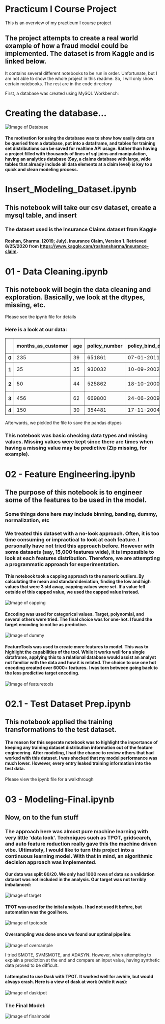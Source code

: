 # Practicum I Course Project
This is an overview of my practicum I course project

## The project attempts to create a real world example of how a fraud model could be implemented. The dataset is from Kaggle and is linked below.

It contains several different notebooks to be run in order. Unfortunate, but I am not able to show the whole project in this readme. So, I will only show certain notebooks. The rest are in the code directory

First, a database was created using MySQL Workbench:

# Creating the database...

![Image of Database](https://github.com/sandsoftime660/PracticumI/blob/main/Images/Database_View.PNG)

#### The motivation for using the database was to show how easily data can be queried from a database, put into a dataframe, and tables for training set distributions can be saved for realtime API usage. Rather than having a project filled with thousands of lines of sql joins and manipulation, having an analytics database (Say, a claims database with large, wide tables that already include all data elements at a claim level) is key to a quick and clean modeling process.

# Insert_Modeling_Dataset.ipynb

## This notebook will take our csv dataset, create a mysql table, and insert

### The dataset used is the Insurance Claims dataset from Kaggle

#### Roshan, Sharma. (2019; July). Insurance Claim, Version 1. Retrieved 8/25/2020 from https://www.kaggle.com/roshansharma/insurance-claim.

# 01 - Data Cleaning.ipynb

## This notebook will begin the data cleaning and exploration. Basically, we look at the dtypes, missing, etc.
Please see the ipynb file for details

### Here is a look at our data:

<div>

<table border="1" class="dataframe">
  <thead>
    <tr style="text-align: right;">
      <th></th>
      <th>months_as_customer</th>
      <th>age</th>
      <th>policy_number</th>
      <th>policy_bind_date</th>
      <th>policy_state</th>
      <th>policy_csl</th>
      <th>policy_deductable</th>
      <th>policy_annual_premium</th>
      <th>umbrella_limit</th>
      <th>insured_zip</th>
      <th>insured_sex</th>
      <th>insured_education_level</th>
      <th>insured_occupation</th>
      <th>insured_hobbies</th>
      <th>insured_relationship</th>
      <th>capital-gains</th>
      <th>capital-loss</th>
      <th>incident_date</th>
      <th>incident_type</th>
      <th>collision_type</th>
      <th>incident_severity</th>
      <th>authorities_contacted</th>
      <th>incident_state</th>
      <th>incident_city</th>
      <th>incident_location</th>
      <th>incident_hour_of_the_day</th>
      <th>number_of_vehicles_involved</th>
      <th>property_damage</th>
      <th>bodily_injuries</th>
      <th>witnesses</th>
      <th>police_report_available</th>
      <th>total_claim_amount</th>
      <th>injury_claim</th>
      <th>property_claim</th>
      <th>vehicle_claim</th>
      <th>auto_make</th>
      <th>auto_model</th>
      <th>auto_year</th>
      <th>fraud_reported</th>
    </tr>
  </thead>
  <tbody>
    <tr>
      <th>0</th>
      <td>235</td>
      <td>39</td>
      <td>651861</td>
      <td>07-01-2011</td>
      <td>IL</td>
      <td>100/300</td>
      <td>500</td>
      <td>1046.58</td>
      <td>4000000</td>
      <td>434982</td>
      <td>MALE</td>
      <td>MD</td>
      <td>tech-support</td>
      <td>exercise</td>
      <td>wife</td>
      <td>0</td>
      <td>-31700</td>
      <td>24-01-2015</td>
      <td>Vehicle Theft</td>
      <td>?</td>
      <td>Trivial Damage</td>
      <td>None</td>
      <td>NY</td>
      <td>Hillsdale</td>
      <td>6193 1st Hwy</td>
      <td>1</td>
      <td>1</td>
      <td>?</td>
      <td>2</td>
      <td>1</td>
      <td>NO</td>
      <td>4950</td>
      <td>450</td>
      <td>900</td>
      <td>3600</td>
      <td>Chevrolet</td>
      <td>Silverado</td>
      <td>2010</td>
      <td>N</td>
    </tr>
    <tr>
      <th>1</th>
      <td>35</td>
      <td>35</td>
      <td>930032</td>
      <td>10-09-2002</td>
      <td>IL</td>
      <td>100/300</td>
      <td>2000</td>
      <td>1117.42</td>
      <td>0</td>
      <td>446158</td>
      <td>FEMALE</td>
      <td>PhD</td>
      <td>protective-serv</td>
      <td>kayaking</td>
      <td>not-in-family</td>
      <td>0</td>
      <td>-51900</td>
      <td>14-02-2015</td>
      <td>Multi-vehicle Collision</td>
      <td>Side Collision</td>
      <td>Minor Damage</td>
      <td>Fire</td>
      <td>NC</td>
      <td>Hillsdale</td>
      <td>7909 Andromedia Hwy</td>
      <td>23</td>
      <td>3</td>
      <td>NO</td>
      <td>2</td>
      <td>2</td>
      <td>NO</td>
      <td>53190</td>
      <td>5910</td>
      <td>11820</td>
      <td>35460</td>
      <td>Volkswagen</td>
      <td>Jetta</td>
      <td>1996</td>
      <td>N</td>
    </tr>
    <tr>
      <th>2</th>
      <td>50</td>
      <td>44</td>
      <td>525862</td>
      <td>18-10-2000</td>
      <td>OH</td>
      <td>250/500</td>
      <td>2000</td>
      <td>1188.51</td>
      <td>0</td>
      <td>447469</td>
      <td>MALE</td>
      <td>College</td>
      <td>handlers-cleaners</td>
      <td>bungie-jumping</td>
      <td>unmarried</td>
      <td>0</td>
      <td>-65800</td>
      <td>08-01-2015</td>
      <td>Multi-vehicle Collision</td>
      <td>Front Collision</td>
      <td>Total Loss</td>
      <td>Police</td>
      <td>NY</td>
      <td>Northbend</td>
      <td>4710 Lincoln Hwy</td>
      <td>15</td>
      <td>3</td>
      <td>?</td>
      <td>1</td>
      <td>2</td>
      <td>NO</td>
      <td>61100</td>
      <td>6110</td>
      <td>12220</td>
      <td>42770</td>
      <td>Dodge</td>
      <td>Neon</td>
      <td>2008</td>
      <td>N</td>
    </tr>
    <tr>
      <th>3</th>
      <td>456</td>
      <td>62</td>
      <td>669800</td>
      <td>24-06-2009</td>
      <td>OH</td>
      <td>250/500</td>
      <td>1000</td>
      <td>1395.77</td>
      <td>0</td>
      <td>611651</td>
      <td>FEMALE</td>
      <td>MD</td>
      <td>protective-serv</td>
      <td>chess</td>
      <td>own-child</td>
      <td>82600</td>
      <td>-49500</td>
      <td>07-02-2015</td>
      <td>Multi-vehicle Collision</td>
      <td>Side Collision</td>
      <td>Major Damage</td>
      <td>Other</td>
      <td>PA</td>
      <td>Hillsdale</td>
      <td>5352 Lincoln Drive</td>
      <td>13</td>
      <td>3</td>
      <td>?</td>
      <td>1</td>
      <td>3</td>
      <td>NO</td>
      <td>66480</td>
      <td>5540</td>
      <td>11080</td>
      <td>49860</td>
      <td>Saab</td>
      <td>92x</td>
      <td>2012</td>
      <td>Y</td>
    </tr>
    <tr>
      <th>4</th>
      <td>150</td>
      <td>30</td>
      <td>354481</td>
      <td>17-11-2004</td>
      <td>IN</td>
      <td>100/300</td>
      <td>1000</td>
      <td>1342.02</td>
      <td>0</td>
      <td>608425</td>
      <td>MALE</td>
      <td>MD</td>
      <td>prof-specialty</td>
      <td>polo</td>
      <td>own-child</td>
      <td>0</td>
      <td>0</td>
      <td>28-02-2015</td>
      <td>Parked Car</td>
      <td>?</td>
      <td>Trivial Damage</td>
      <td>None</td>
      <td>VA</td>
      <td>Arlington</td>
      <td>6317 Best St</td>
      <td>8</td>
      <td>1</td>
      <td>YES</td>
      <td>0</td>
      <td>2</td>
      <td>NO</td>
      <td>4500</td>
      <td>450</td>
      <td>450</td>
      <td>3600</td>
      <td>Saab</td>
      <td>93</td>
      <td>1999</td>
      <td>N</td>
    </tr>
  </tbody>
</table>
</div>

Afterwards, we pickled the file to save the pandas dtypes

### This notebook was basic checking data types and missing values. Missing values were kept since there are times when having a missing value may be predictive (Zip missing, for example).

# 02 - Feature Engineering.ipynb

## The purpose of this notebook is to engineer some of the features to be used in the model.
### Some things done here may include binning, banding, dummy, normalization, etc


### We treated this dataset with a no-look approach. Often, it is too time consuming or impractical to look at each feature. I personally have not tried this approach before. However with some datasets (say, 15,000 features wide), it is impossible to look at each features distribution. Therefore, we are attempting a programmatic approach for experimentation.

#### This notebook took a capping approach to the numeric outliers. By calculating the mean and standard deviation, finding the low and high values that were 3 std away, capping values were set. If a value fell outside of this capped value, we used the capped value instead.

![Image of capping](https://github.com/sandsoftime660/PracticumI/blob/main/Images/Capping_Values.PNG)

#### Encoding was used for categorical values. Target, polynomial, and several others were tried. The final choice was for one-hot. I found the target encoding to not be as predictive. 

![Image of dummy](https://github.com/sandsoftime660/PracticumI/blob/main/Images/Dummy.png)

#### FeatureTools was used to create more features to model. This was to highlight the capabilities of the tool. While it works well for a single dataframe, applying this to a relational database would assist an analyst not familiar with the data and how it is related. The choice to use one hot encoding created over 6000+ features. I was torn between going back to the less predictive target encoding.

![Image of featuretools](https://github.com/sandsoftime660/PracticumI/blob/main/Images/FeatureTools.png)

# 02.1 - Test Dataset Prep.ipynb

## This notebook applied the training transformations to the test dataset. 

#### The reason for this seperate notebook was to highlight the importance of keeping any training dataset distribution information out of the feature engineering. After modeling, I had the chance to review others that had worked with this dataset. I was shocked that my model performance was much lower. However, every entry leaked training information into the test data.  

Please view the ipynb file for a walkthrough

# 03 - Modeling-Final.ipynb

## Now, on to the fun stuff

### The approach here was almost pure machine learning with very little 'data look'. Techniques such as TPOT, gridsearch, and auto feature reduction really gave this the machine driven vibe. Ultimately, I would like to turn this project into a continuous learning model. With that in mind, an algorithmic decision approach was implemented.

#### Our data was split 80/20. We only had 1000 rows of data so a validation dataset was not included in the analysis. Our target was not terribly imbalanced:

![Image of target](https://github.com/sandsoftime660/PracticumI/blob/main/Images/Target.PNG)

#### TPOT was used for the inital analysis. I had not used it before, but automation was the goal here.

![Image of tpotcode](https://github.com/sandsoftime660/PracticumI/blob/main/Images/Tpot_Code.PNG)

#### Oversampling was done once we found our optimal pipeline:

![Image of oversample](https://github.com/sandsoftime660/PracticumI/blob/main/Images/Oversample.PNG)

I tried SMOTE, SVMSMOTE, and ADASYN. However, when attempting to explain a prediction at the end and compare an input value, having synthetic data proved to be difficult.

#### I attempted to use Dask with TPOT. It worked well for awhile, but would always crash. Here is a view of dask at work (while it was):

![Image of dasktpot](https://github.com/sandsoftime660/PracticumI/blob/main/Images/Dask_TPOT.PNG)

### The Final Model:

![Image of finalmodel](https://github.com/sandsoftime660/PracticumI/blob/main/Images/Final_Model.PNG)
